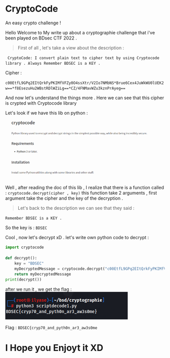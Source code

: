 # CryptoCode

An easy crypto challenge !

Hello Welcome to My write up about a cryptographie challenge that i've been played on BDsec CTF 2022 .

> First of all , let's take a view about the description : 

`
CryptoCode:
I convert plain text to cipher text by using Cryptocode library . Always Remember BDSEC is a KEY .`

Cipher :

`c00EtfL9GPq2EItQrkFyPKIMfVFZy0O4ssXtr/V2Io7NMbNS*Brue6Cex4JuWkWU0lUEK2w==*f8EsezuHu2WBstRDlWZiLg==*CZ/4FNMavWZu3kznPrAyeg==
`

And now let's understand the things more  .
Here we can see that this cipher is crypted with Cryptocode library

Let's look if we have this lib on python  : 
![image info](https://github.com/Shakun8/BDSecCTF-2022/blob/main/images/crypto1.png)

Well , after reading the doc of this lib , I realize that there is a function called : `cryptocode.decrypt(cipher , key)`
this function take 2 arguments , first argument take the cipher and the key of the decryption .
> Let's back to the description we can see that they said : 

`Remember BDSEC is a KEY .`

So the key is : `BDSEC`

Cool , now let's decrypt xD .
let's write own python code to decrypt  : 

```python
import cryptocode

def decrypt():
	key = "BDSEC"
	myDecryptedMessage = cryptocode.decrypt("c00EtfL9GPq2EItQrkFyPKIMfVFZy0O4ssXtr/V2Io7NMbNS*Brue6Cex4JuWkWU0lUEK2w==*f8EsezuHu2WBstRDlWZiLg==*CZ/4FNMavWZu3kznPrAyeg==", key)
	return myDecryptedMessage
print(decrypt())

```

after we run it , we get the flag : 
![image info](https://github.com/Shakun8/BDSecCTF-2022/blob/main/images/crypto2.png)

Flag : `BDSEC{cryp70_and_pyth0n_ar3_aw3s0me`

# I Hope you Enjoyt it XD
